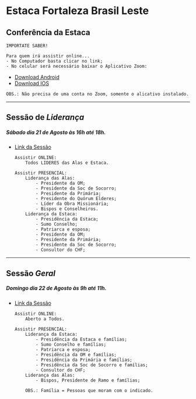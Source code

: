 # Estaca Fortaleza Brasil Leste
<!-- Links de Transmissões: -->

<!-- - [Ala Cidade dos Funcionários](https://mickhill-qa.github.io/estaca-fortaleza-brasil-leste/ala-cidade-dos-funcionarios/) -->



## Conferência da Estaca

```
IMPORTATE SABER!

Para quem irá assistir online...
- No Computador basta clicar no link;
- No celular será necessário baixar o Aplicativo Zoom:
```
- [Download Android](https://play.google.com/store/apps/details?id=us.zoom.videomeetings)
- [Download IOS](https://itunes.apple.com/us/app/id546505307)

```
OBS.: Não precisa de uma conta no Zoom, somente o alicativo instalado.
```
    
---
## Sessão de ***Liderança***
##### Sábado dia 21 de Agosto às 16h até 18h.
- [Link da Sessão](#)
    ```
    Assistir ONLINE: 
        Todos LIDERES das Alas e Estaca.
    ```

    ```
    Assistir PRESENCIAL:
        Liderança das Alas:
            - Presidente da OM;
            - Presidente da Soc de Socorro;
            - Presidente da Primária;
            - Presidente do Quórum Elderes;
            - Líder da Obra Missionária;
            - Bispos e Conselheiros.
        Liderança da Estaca:
            - Presidência da Estaca;
            - Sumo Conselho;
            - Patriarca e esposa;
            - Presidente da OM;
            - Presidente da Primária;
            - Presidente da Soc de Socorro;
            - Consultor do CHF;
    ```

---
## Sessão ***Geral***
##### Domingo dia 22 de Agosto às 9h até 11h.
- [Link da Sessão](https://mickhill-qa.github.io/estaca-fortaleza-brasil-leste/conferencia-de-agosto-de-2021-sessao-geral-de-domingo)
    ```
    Assistir ONLINE: 
        Aberto a Todos.
    ```

    ```
    Assistir PRESENCIAL:
        Liderança da Estaca:
            - Presidência da Estaca e famílias;
            - Sumo Conselho e famílias;
            - Patriarca e esposa;
            - Presidência da OM e famílias;
            - Presidência da Primária e famílias;
            - Presidência da Soc de Socorro e famílias;
            - Consultor do CHF;
        Liderança das Alas:
            - Bispos, Presidente de Ramo e famílias;

        OBS.: Família = Pessoas que moram com o indicado.
    ```
